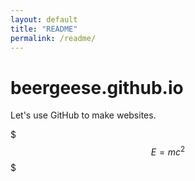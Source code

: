 ```yaml
---
layout: default
title: "README"
permalink: /readme/
---
```


# beergeese.github.io

Let's use GitHub to make websites.

$$$
E=mc^2
$$$
